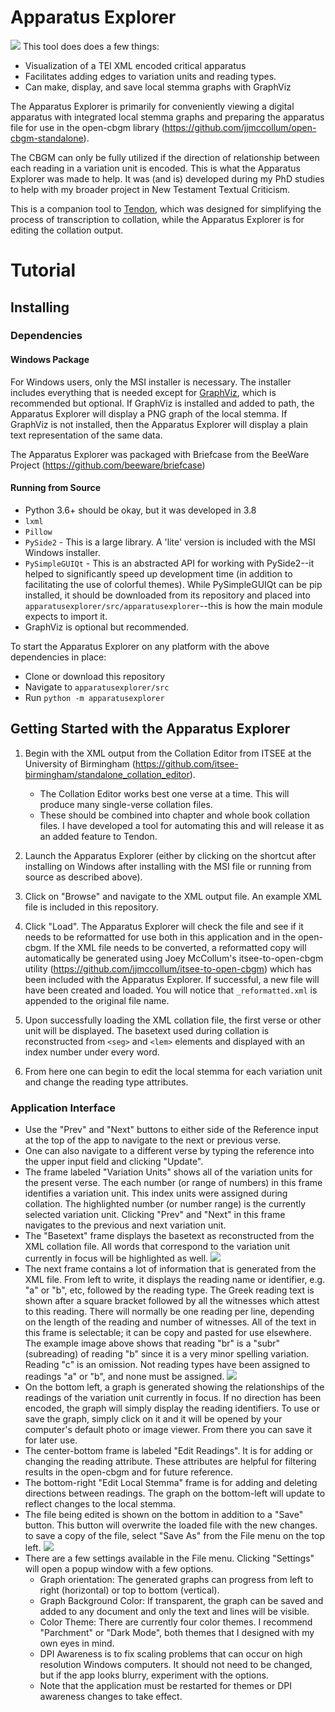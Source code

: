 # Apparatus Explorer
![](images/appex_parchment.png)
This tool does does a few things:
* Visualization of a TEI XML encoded critical apparatus
* Facilitates adding edges to variation units and reading types.
* Can make, display, and save local stemma graphs with GraphViz

The Apparatus Explorer is primarily for conveniently viewing a digital apparatus with integrated local stemma graphs and preparing the apparatus file for use in the open-cbgm library (https://github.com/jjmccollum/open-cbgm-standalone).

The CBGM can only be fully utilized if the direction of relationship between each reading in a variation unit is encoded. This is what the Apparatus Explorer was made to help. It was (and is) developed during my PhD studies to help with my broader project in New Testament Textual Criticism.

This is a companion tool to [Tendon](https://github.com/d-flood/tendon/), which was designed for simplifying the process of transcription to collation, while the Apparatus Explorer is for editing the collation output.

# Tutorial
## Installing
### Dependencies
#### **Windows Package**
For Windows users, only the MSI installer is necessary. The installer includes everything that is needed except for [GraphViz](https://graphviz.org/), which is recommended but optional. If GraphViz is installed and added to path, the Apparatus Explorer will display a PNG graph of the local stemma. If GraphViz is not installed, then the Apparatus Explorer will display a plain text representation of the same data.

The Apparatus Explorer was packaged with Briefcase from the BeeWare Project (https://github.com/beeware/briefcase)

#### **Running from Source**
- Python 3.6+ should be okay, but it was developed in 3.8
- `lxml`
- `Pillow`
- `PySide2` - This is a large library. A 'lite' version is included with the MSI Windows installer.
- `PySimpleGUIQt` - This is an abstracted API for working with PySide2--it helped to significantly speed up development time (in addition to facilitating the use of colorful themes). While PySimpleGUIQt can be pip installed, it should be downloaded from its repository and placed into `apparatusexplorer/src/apparatusexplorer`--this is how the main module expects to import it.
- GraphViz is optional but recommended.

To start the Apparatus Explorer on any platform with the above dependencies in place: 
- Clone or download this repository
- Navigate to `apparatusexplorer/src`
- Run `python -m apparatusexplorer`

## Getting Started with the Apparatus Explorer

1. Begin with the XML output from the Collation Editor from ITSEE at the University of Birmingham (https://github.com/itsee-birmingham/standalone_collation_editor).
    - The Collation Editor works best one verse at a time. This will produce many single-verse collation files. 
    - These should be combined into chapter and whole book collation files. I have developed a tool for automating this and will release it as an added feature to Tendon.

2. Launch the Apparatus Explorer (either by clicking on the shortcut after installing on Windows after installing with the MSI file or running from source as described above).

3. Click on "Browse" and navigate to the XML output file. An example XML file is included in this repository.

4. Click "Load". The Apparatus Explorer will check the file and see if it needs to be reformatted for use both in this application and in the open-cbgm. If the XML file needs to be converted, a reformatted copy will automatically be generated using Joey McCollum's itsee-to-open-cbgm utility (https://github.com/jjmccollum/itsee-to-open-cbgm) which has been included with the Apparatus Explorer. If successful, a new file will have been created and loaded. You will notice that `_reformatted.xml` is appended to the original file name.

5. Upon successfully loading the XML collation file, the first verse or other unit will be displayed. The basetext used during collation is reconstructed from `<seg>` and `<lem>` elements and displayed with an index number under every word.

6. From here one can begin to edit the local stemma for each variation unit and change the reading type attributes.

### Application Interface
- Use the "Prev" and "Next" buttons to either side of the Reference input at the top of the app to navigate to the next or previous verse.
- One can also navigate to a different verse by typing the reference into the upper input field and clicking "Update".
- The frame labeled "Variation Units" shows all of the variation units for the present verse. The each number (or range of numbers) in this frame identifies a variation unit. This index units were assigned during collation. The highlighted number (or number range) is the currently selected variation unit. Clicking "Prev" and "Next" in this frame navigates to the previous and next variation unit.
- The "Basetext" frame displays the basetext as reconstructed from the XML collation file. All words that correspond to the variation unit currently in focus will be highlighted as well.
![](images/appex_rdgs.png)
- The next frame contains a lot of information that is generated from the XML file. From left to write, it displays the reading name or identifier, e.g. "a" or "b", etc, followed by the reading type. The Greek reading text is shown after a square bracket followed by all the witnesses which attest to this reading. There will normally be one reading per line, depending on the length of the reading and number of witnesses. All of the text in this frame is selectable; it can be copy and pasted for use elsewhere. The example image above shows that reading "br" is a "subr" (subreading) of reading "b" since it is a very minor spelling variation. Reading "c" is an omission. Not reading types have been assigned to readings "a" or "b", and none must be assigned.
![](images/appex_graph.png)
- On the bottom left, a graph is generated showing the relationships of the readings of the variation unit currently in focus. If no direction has been encoded, the graph will simply display the reading identifiers. To use or save the graph, simply click on it and it will be opened by your computer's default photo or image viewer. From there you can save it for later use.
- The center-bottom frame is labeled "Edit Readings". It is for adding or changing the reading attribute. These attributes are helpful for filtering results in the open-cbgm and for future reference.
- The bottom-right "Edit Local Stemma" frame is for adding and deleting directions between readings. The graph on the bottom-left will update to reflect changes to the local stemma.
- The file being edited is shown on the bottom in addition to a "Save" button. This button will overwrite the loaded file with the new changes. to save a copy of the file, select "Save As" from the File menu on the top left.
![](images/appex_settings_darkmode.png)
- There are a few settings available in the File menu. Clicking "Settings" will open a popup window with a few options.
  - Graph orientation: The generated graphs can progress from left to right (horizontal) or top to bottom (vertical).
  - Graph Background Color: If transparent, the graph can be saved and added to any document and only the text and lines will be visible.
  - Color Theme: There are currently four color themes. I recommend "Parchment" or "Dark Mode", both themes that I designed with my own eyes in mind.
  - DPI Awareness is to fix scaling problems that can occur on high resolution Windows computers. It should not need to be changed, but if the app looks blurry, experiment with the options.
  - Note that the application must be restarted for themes or DPI awareness changes to take effect.
